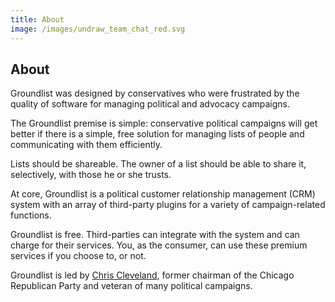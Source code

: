 ```yaml
---
title: About
image: /images/undraw_team_chat_red.svg
---
```


## About

Groundlist was designed by conservatives who were frustrated by the quality of software for managing political and advocacy campaigns.

The Groundlist premise is simple: conservative political campaigns will get better if there is a simple, free solution for managing lists of people and communicating with them efficiently.

Lists should be shareable. The owner of a list should be able to share it, selectively, with those he or she trusts.

At core, Groundlist is a political customer relationship management (CRM) system with an array of third-party plugins for a variety of campaign-related functions.

Groundlist is free. Third-parties can integrate with the system and can charge for their services. You, as the consumer, can use these premium services if you choose to, or not.

Groundlist is led by [Chris Cleveland](https://www.linkedin.com/in/clevelandchris/), former chairman of the Chicago Republican 
Party and veteran of many political campaigns.
